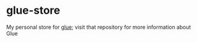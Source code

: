 # glue-store

My personal store for [glue](https://github.com/eankeen/glue); visit that repository for more information about Glue
